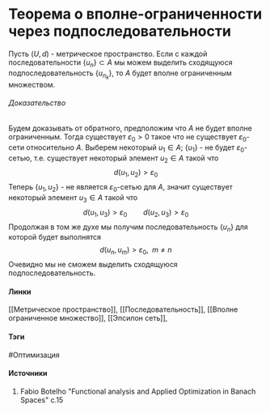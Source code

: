 # Теорема о вполне-ограниченности через подпоследовательности
Пусть $(U,d)$ - метрическое пространство. Если с каждой последовательности $\{u_{n}\}\subset A$ мы можем выделить сходящуюся подпоследовательность $\{u_{n_{k}}\}$, то $A$ будет вполне ограниченным множеством.
###### Доказательство
Будем доказывать от обратного, предположим что $A$ не будет вполне ограниченным. Тогда существует $\varepsilon_{0}>0$ такое что не существует $\varepsilon_{0}$-сети относительно $A$. Выберем некоторый $u_{1}\in A$; $\{u_{1}\}$ - не будет $\varepsilon_{0}$-сетью, т.е. существует некоторый элемент $u_{2}\in A$ такой что
$$
d(u_{1},u_{2})>\varepsilon_{0}
$$
Теперь $\{u_{1},u_{2}\}$ - не является $\varepsilon_{0}$-сетью для $A$, значит существует некоторый элемент $u_{3}\in A$ такой что
$$
d(u_{1},u_{3})>\varepsilon_{0}\qquad d(u_{2},u_{3})>\varepsilon_{0}
$$
Продолжая в том же духе мы получим последовательность $\{u_{n}\}$ для которой будет выполнятся
$$
d(u_{n},u_{m})>\varepsilon_{0},\;\;m\ne n
$$
Очевидно мы не сможем выделить сходящуюся подпоследовательность.
#### Линки
 [[Метрическое пространство]],
 [[Последовательность]],
 [[Вполне ограниченное множество]],
 [[Эпсилон сеть]],
#### Тэги
 #Оптимизация 
#### Источники
1. Fabio Botelho "Functional analysis and Applied Optimization in Banach Spaces" с.15